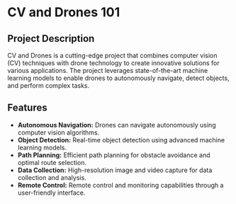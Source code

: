 
# CV and Drones 101

## Project Description
CV and Drones is a cutting-edge project that combines computer vision (CV) techniques with drone technology to create innovative solutions for various applications. The project leverages state-of-the-art machine learning models to enable drones to autonomously navigate, detect objects, and perform complex tasks.

## Features
- **Autonomous Navigation:** Drones can navigate autonomously using computer vision algorithms.
- **Object Detection:** Real-time object detection using advanced machine learning models.
- **Path Planning:** Efficient path planning for obstacle avoidance and optimal route selection.
- **Data Collection:** High-resolution image and video capture for data collection and analysis.
- **Remote Control:** Remote control and monitoring capabilities through a user-friendly interface.
